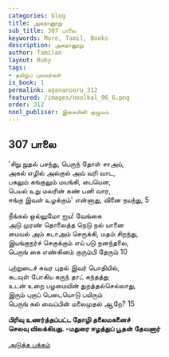 ```yaml
---
categories: blog
title: அகநானூறு
sub_title: 307 பாலை
keywords: More, Tamil, Books
description: அகநானூறு
author: Tamilan
layout: Ruby
tags:
- தமிழ்ப் புலவர்கள்
is_book: 1
permalink: agananooru_312
featured: /images/noolkal_96_6.png
order: 312
nool_publiser: இசையினி குழுமம்
---
```



## 307 பாலை

'சிறு நுதல் பசந்து, பெருந் தோள் சாஅய்,  
அகல் எழில் அல்குல் அவ் வரி வாட,  
பகலும் கங்குலும் மயங்கி, பையென,  
பெயல் உறு மலரின் கண் பனி வார,  
ஈங்கு இவள் உழக்கும்' என்னாது, வினை நயந்து, 5

நீங்கல் ஒல்லுமோ ஐய! வேங்கை  
அடு முரண் தொலைத்த நெடு நல் யானை  
மையல் அம் கடாஅம் செருக்கி, மதம் சிறந்து,  
இயங்குநர்ச் செகுக்கும் எய் படு நனந்தலை,  
பெருங் கை எண்கினம் குரும்பி தேரும் 10

புற்றுடைச் சுவர புதல் இவர் பொதியில்,  
கடவுள் போகிய கருந் தாட் கந்தத்து  
உடன் உறை பழமையின் துறத்தல்செல்லாது,  
இரும் புறாப் பெடையொடு பயிரும்  
பெருங் கல் வைப்பின் மலைமுதல் ஆறே? 15

**பிரிவு உணர்த்தப்பட்ட தோழி தலைமகனைச்  
செலவு விலக்கியது. -மதுரை ஈழத்துப் பூதன் தேவனார்**

[அடுத்த பக்கம்](agananooru_313)